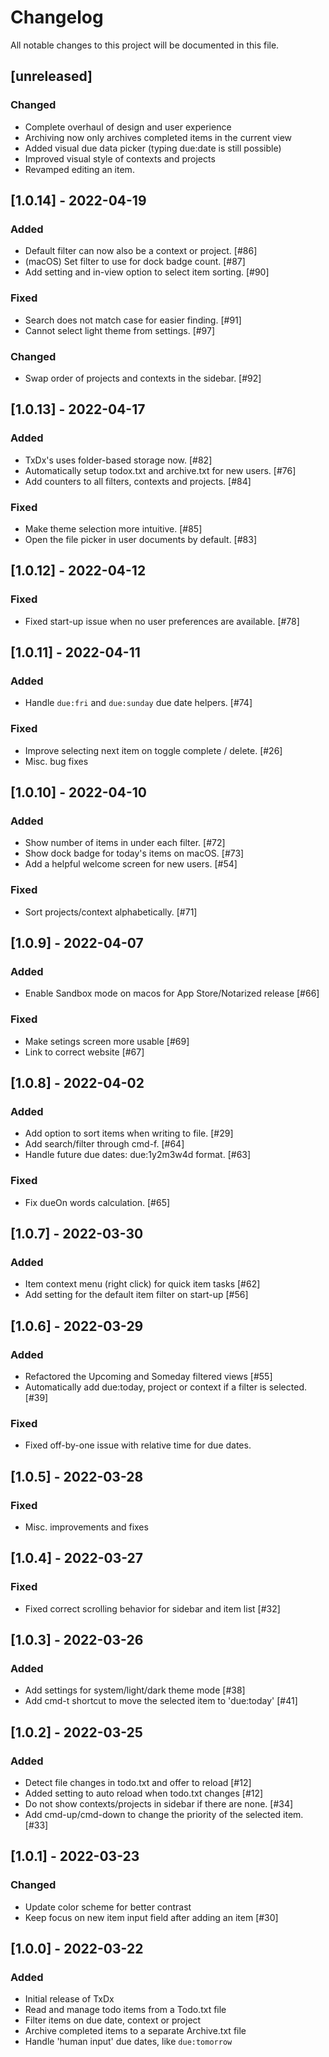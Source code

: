 # Changelog
All notable changes to this project will be documented in this file.

## [unreleased]
### Changed
- Complete overhaul of design and user experience
- Archiving now only archives completed items in the current view
- Added visual due data picker (typing due:date is still possible)
- Improved visual style of contexts and projects
- Revamped editing an item.

## [1.0.14] - 2022-04-19
### Added
- Default filter can now also be a context or project. [#86]
- (macOS) Set filter to use for dock badge count. [#87]
- Add setting and in-view option to select item sorting. [#90]
### Fixed
- Search does not match case for easier finding. [#91]
- Cannot select light theme from settings. [#97]
### Changed
- Swap order of projects and contexts in the sidebar. [#92]

## [1.0.13] - 2022-04-17
### Added
- TxDx's uses folder-based storage now. [#82]
- Automatically setup todox.txt and archive.txt for new users. [#76]
- Add counters to all filters, contexts and projects. [#84]
### Fixed
- Make theme selection more intuitive. [#85]
- Open the file picker in user documents by default. [#83]

## [1.0.12] - 2022-04-12
### Fixed
- Fixed start-up issue when no user preferences are available. [#78]

## [1.0.11] - 2022-04-11
### Added
- Handle `due:fri` and `due:sunday` due date helpers. [#74]
### Fixed
- Improve selecting next item on toggle complete / delete. [#26]
- Misc. bug fixes

## [1.0.10] - 2022-04-10
### Added
- Show number of items in under each filter. [#72]
- Show dock badge for today's items on macOS. [#73]
- Add a helpful welcome screen for new users. [#54]
### Fixed
- Sort projects/context alphabetically. [#71]

## [1.0.9] - 2022-04-07
### Added
- Enable Sandbox mode on macos for App Store/Notarized release [#66]
### Fixed
- Make setings screen more usable [#69]
- Link to correct website [#67]

## [1.0.8] - 2022-04-02
### Added
- Add option to sort items when writing to file. [#29]
- Add search/filter through cmd-f. [#64]
- Handle future due dates: due:1y2m3w4d format. [#63]
### Fixed
- Fix dueOn words calculation. [#65]

## [1.0.7] - 2022-03-30
### Added
- Item context menu (right click) for quick item tasks [#62]
- Add setting for the default item filter on start-up [#56]

## [1.0.6] - 2022-03-29
### Added
- Refactored the Upcoming and Someday filtered views [#55]
- Automatically add due:today, project or context if a filter is selected. [#39]
### Fixed
- Fixed off-by-one issue with relative time for due dates.

## [1.0.5] - 2022-03-28
### Fixed
- Misc. improvements and fixes

## [1.0.4] - 2022-03-27
### Fixed
- Fixed correct scrolling behavior for sidebar and item list [#32]

## [1.0.3] - 2022-03-26
### Added
- Add settings for system/light/dark theme mode [#38]
- Add cmd-t shortcut to move the selected item to 'due:today' [#41]

## [1.0.2] - 2022-03-25
### Added
- Detect file changes in todo.txt and offer to reload [#12]
- Added setting to auto reload when todo.txt changes [#12]
- Do not show contexts/projects in sidebar if there are none. [#34]
- Add cmd-up/cmd-down to change the priority of the selected item. [#33]

## [1.0.1] - 2022-03-23
### Changed
- Update color scheme for better contrast
- Keep focus on new item input field after adding an item [#30]

## [1.0.0] - 2022-03-22
### Added
- Initial release of TxDx
- Read and manage todo items from a Todo.txt file
- Filter items on due date, context or project
- Archive completed items to a separate Archive.txt file
- Handle 'human input' due dates, like `due:tomorrow`
